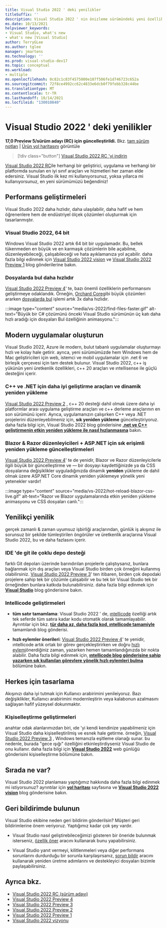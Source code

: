 ```yaml
---
title: Visual Studio 2022 ' deki yenilikler
titleSuffix: ''
description: Visual Studio 2022 ' nin önizleme sürümündeki yeni özellikler hakkında bilgi edinin.
ms.date: 10/13/2021
helpviewer_keywords:
- Visual Studio, what's new
- what's new [Visual Studio]
author: TerryGLee
ms.author: tglee
manager: jmartens
ms.technology: ''
ms.prod: visual-studio-dev17
ms.topic: conceptual
ms.workload:
- multiple
ms.openlocfilehash: 0c82c1c83f4575000e107f506fe1d746723c652a
ms.sourcegitcommit: 72f8ce4992cc62c4833e6dcb0f79febb328c44be
ms.translationtype: MT
ms.contentlocale: tr-TR
ms.lasthandoff: 10/14/2021
ms.locfileid: "130010840"
---
```

# <a name="whats-new-in-visual-studio-2022"></a>Visual Studio 2022 ' deki yenilikler

**17,0 Preview 5/sürüm adayı (RC) için güncelleştirildi.** Bkz. [tam sürüm notları](/visualstudio/releases/2022/release-notes-preview/) | [Ürün yol haritasını](/visualstudio/productinfo/vs-roadmap/) görüntüle

>[!div class="button"]
>[Visual Studio 2022 RC 'yi indirin](https://visualstudio.microsoft.com/downloads/)

[Visual Studio 2022 RC](https://visualstudio.microsoft.com/vs/preview/)ile herhangi bir geliştirici, uygulama ve herhangi bir platformda sunulan en iyi sınıf araçları ve hizmetleri her zaman elde edersiniz. Visual Studio ilk kez mi kullanıyorsunuz, yoksa yıllarca mi kullanıyorsunuz, en yeni sürümümüzü beğendiniz!

## <a name="performance-improvements"></a>Performans geliştirmeleri

Visual Studio 2022 daha hızlıdır, daha ulaşılabilir, daha hafif ve hem öğrenenlere hem de endüstriyel ölçek çözümleri oluşturmak için tasarlanmıştır.

### <a name="visual-studio-2022-is-64-bit"></a>Visual Studio 2022, 64 bit

Windows Visual Studio 2022 artık 64 bit bir uygulamadır. Bu, bellek tükenmeden en büyük ve en karmaşık çözümlerin bile açabilme, düzenleyebileceği, çalışabileceği ve hata ayıklamanıza yol açabilir. daha fazla bilgi edinmek için [Visual Studio 2022 vision](https://devblogs.microsoft.com/visualstudio/visual-studio-2022/) ve [Visual Studio 2022 Preview 1](https://devblogs.microsoft.com/visualstudio/visual-studio-2022-preview-1-now-available/) blog gönderilerine bakın.

### <a name="find-in-files-is-faster"></a>Dosyalarda bul daha hızlıdır

[Visual Studio 2022 Preview 4](https://devblogs.microsoft.com/visualstudio/visual-studio-2022-preview-4-is-now-available/)' te, bazı önemli özelliklerin performansını geliştirmeye odaklandık. Örneğin, [Orchard Core](https://github.com/OrchardCMS/OrchardCore)gibi büyük çözümleri ararken [dosyalarda bul](find-in-files.md) işlemi artık 3x daha hızlıdır.

:::image type="content" source="media/vs-2022/find-files-faster.gif" alt-text="Büyük bir C# çözümünü önceki Visual Studio sürümünün üç katı daha hızlı aradığı için dosyaları Bul özelliğinin animasyonu.":::

## <a name="build-modern-apps"></a>Modern uygulamalar oluşturun

Visual Studio 2022, Azure ile modern, bulut tabanlı uygulamalar oluşturmayı hızlı ve kolay hale getirir. ayrıca, yeni sürümümüzde hem Windows hem de Mac geliştiricileri için web, istemci ve mobil uygulamalar için .net 6 ve birleşik çerçevesi için tam destek bulunur. Visual Studio 2022, c++ iş yükünün yeni üretkenlik özellikleri, c++ 20 araçları ve ıntellisense ile güçlü desteğini içerir.

### <a name="better-dev-tools-for-c-and-net-and-hot-reload"></a>C++ ve .NET için daha iyi geliştirme araçları ve dinamik yeniden yükleme

[Visual Studio 2022 Preview 2](https://devblogs.microsoft.com/visualstudio/visual-studio-2022-preview-2-is-out/) , c++ 20 desteği dahil olmak üzere daha iyi platformlar arası uygulama geliştirme araçları ve c++ derleme araçlarının en son sürümünü içerir. Ayrıca, uygulamanızın çalışırken C++ veya .NET projelerini düzenleyebilmeniz için, **sık yeniden yükleme** güncelleştiriyoruz. daha fazla bilgi için, Visual Studio 2022 blog gönderisine [**.net ve C++ geliştirmenin etkin yeniden yükleme ile nasıl hızlanmasına**](https://devblogs.microsoft.com/visualstudio/speed-up-your-dotnet-and-cplusplus-development-with-hot-reload-in-visual-studio-2022/) bakın.

### <a name="updates-for-blazor--razor-editors--hot-reload-for-aspnet"></a>Blazor & Razor düzenleyicileri + ASP.NET için sık erişimli yeniden yükleme güncelleştirmeleri

[Visual Studio 2022 Preview 4](https://devblogs.microsoft.com/visualstudio/visual-studio-2022-preview-4-is-now-available/)' te de yenidir, Blazor ve Razor düzenleyicilerle ilgili büyük bir güncelleştirme ve  &mdash; bir dosyayı kaydettiğinizde ya da CSS dosyalarına değişiklikler uyguladığınızda dinamik **yeniden** yükleme de dahil olmak üzere ASP.NET Core dinamik yeniden yüklemeye yönelik yeni yetenekler vardır!

:::image type="content" source="media/vs-2022/hot-reload-blazor-css-live.gif" alt-text="Razor ve Blazor uygulamalarında etkin yeniden yükleme animasyonu ve CSS dosyaları canlı.":::

## <a name="innovation-at-your-fingertips"></a>Yenilikçi yenilik

gerçek zamanlı & zaman uyumsuz işbirliği araçlarından, günlük iş akışınız ile sorunsuz bir şekilde tümleştirilen öngörüler ve üretkenlik araçlarına Visual Studio 2022, bu ve daha fazlasını içerir.

### <a name="multi-repo-support-with-git-in-the-ide"></a>IDE 'de git ile çoklu depo desteği

farklı Git depoları üzerinde barındırılan projelerle çalıştıysanız, bunlara bağlanmak için dış araçları veya Visual Studio birden çok örneğini kullanmış olabilirsiniz. [Visual Studio 2022 Preview 3](https://devblogs.microsoft.com/visualstudio/visual-studio-2022-preview-3-now-available/)' ten itibaren, birden çok depodaki projelere sahip tek bir çözümle çalışabilir ve bu tek bir Visual Studio tek bir örneğinden bunlara katkıda bulunabilirsiniz. daha fazla bilgi edinmek için [**Visual Studio**](https://devblogs.microsoft.com/visualstudio/multi-repo-support-in-visual-studio/) blog gönderisine bakın.

### <a name="intellicode-improvements"></a>Intellicode geliştirmeleri

* **tüm satır tamamlama**: Visual Studio 2022 ' de, [ıntellicode](/visualstudio/intellicode/) özelliği artık tek seferde tüm satıra kadar kodu otomatik olarak tamamlayabilir. Ayrıntılar için bkz. [**tür daha az, daha fazla kod, ıntellicode tamamiyle**](https://devblogs.microsoft.com/visualstudio/type-less-code-more-with-intellicode-completions/) tamamlandı blog gönderisi.

* **hızlı eylemler önerileri**: [Visual Studio 2022 Preview 4](https://devblogs.microsoft.com/visualstudio/visual-studio-2022-preview-4-is-now-available/)' te yenidir, ıntellicode artık ortak bir görev gerçekleştirirken ve doğru [hızlı eylemi](quick-actions.md)önerdiğiniz zaman, yazarken hemen tamamlandığınızda bir nokta alabilir. Daha fazla bilgi edinmek için, [**ıntellicode blog gönderisine sahip yazarken sık kullanılan görevlere yönelik hızlı eylemleri bulma**](https://devblogs.microsoft.com/visualstudio/discover-quick-action-intellicode/) bölümüne bakın.

## <a name="designing-for-everyone"></a>Herkes için tasarlama

Akışınızı daha iyi tutmak için Kullanıcı arabirimini yenileiyoruz. Bazı değişiklikler, Kullanıcı arabirimini modernleştirin veya kalabonun azalmasını sağlayan hafif yüzeysel dokunmaktır.

### <a name="personalization-improvements"></a>Kişiselleştirme geliştirmeleri

anahtar odak alanlarımızdan biri, ıde 'yi kendi kendinize yapabilmeniz için Visual Studio daha kişiselleştirilmiş ve esnek hale getirme. örneğin, [Visual Studio 2022 Preview 3](https://devblogs.microsoft.com/visualstudio/visual-studio-2022-preview-3-now-available/) , Windows temanızla eşitleme olanağı sunar. bu nedenle, burada "gece ışığı" özelliğini etkinleştirdiyseniz Visual Studio de onu kullanır. daha fazla bilgi için [**Visual Studio 2022**](https://devblogs.microsoft.com/visualstudio/personalize-your-visual-studio-2022/) web günlüğü gönderisini kişiselleştirme bölümüne bakın.

## <a name="whats-next"></a>Sırada ne var?

Visual Studio 2022 planlaması yaptığımız hakkında daha fazla bilgi edinmek mi istiyorsunuz? ayrıntılar için [**yol haritası**](/visualstudio/productinfo/vs-roadmap/) sayfasına ve [**Visual Studio 2022 vision**](https://devblogs.microsoft.com/visualstudio/visual-studio-2022/) blog gönderisine bakın.

## <a name="give-us-feedback"></a>Geri bildirimde bulunun

Visual Studio ekibine neden geri bildirim gönderilsin? Müşteri geri bildirimlerine önem veriyoruz. Yaptığımız kadar çok şey vardır.

* Visual Studio nasıl geliştirebileceğimizi gösteren bir öneride bulunmak isterseniz, [özellik öner](suggest-a-feature.md) aracını kullanarak bunu yapabilirsiniz.

* Visual Studio yanıt vermeyi, kilitlenmeleri veya diğer performans sorunlarını durdurduğu bir sorunla karşılaşırsanız, [sorun bildir](how-to-report-a-problem-with-visual-studio.md) aracını kullanarak yeniden üretme adımlarını ve destekleyici dosyaları bizimle paylaşabilirsiniz.

## <a name="see-also"></a>Ayrıca bkz.

* [Visual Studio 2022 RC (sürüm adayı)](https://devblogs.microsoft.com/visualstudio/join-us-november-8th-for-the-launch-of-visual-studio-2022/)
* [Visual Studio 2022 Preview 4](https://devblogs.microsoft.com/visualstudio/visual-studio-2022-preview-4-is-now-available/)
* [Visual Studio 2022 Preview 3](https://devblogs.microsoft.com/visualstudio/visual-studio-2022-preview-3-now-available/)
* [Visual Studio 2022 Preview 2](https://devblogs.microsoft.com/visualstudio/visual-studio-2022-preview-2-is-out/)
* [Visual Studio 2022 Preview 1](https://devblogs.microsoft.com/visualstudio/visual-studio-2022-preview-1-now-available/)
* [Visual Studio 2022 vizyonu](https://devblogs.microsoft.com/visualstudio/visual-studio-2022/)
